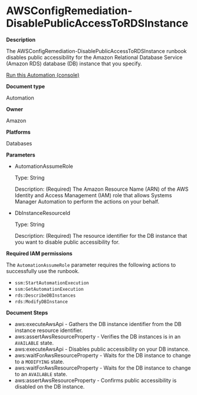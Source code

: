 # AWSConfigRemediation\-DisablePublicAccessToRDSInstance<a name="automation-aws-disable-rds-instance-public-access"></a>

**Description**

The AWSConfigRemediation\-DisablePublicAccessToRDSInstance runbook disables public accessibility for the Amazon Relational Database Service \(Amazon RDS\) database \(DB\) instance that you specify\.

[Run this Automation \(console\)](https://console.aws.amazon.com/systems-manager/automation/execute/AWSConfigRemediation-DisablePublicAccessToRDSInstance)

**Document type**

Automation

**Owner**

Amazon

**Platforms**

Databases

**Parameters**
+ AutomationAssumeRole

  Type: String

  Description: \(Required\) The Amazon Resource Name \(ARN\) of the AWS Identity and Access Management \(IAM\) role that allows Systems Manager Automation to perform the actions on your behalf\.
+ DbInstanceResourceId

  Type: String

  Description: \(Required\) The resource identifier for the DB instance that you want to disable public accessibility for\.

**Required IAM permissions**

The `AutomationAssumeRole` parameter requires the following actions to successfully use the runbook\.
+ `ssm:StartAutomationExecution`
+ `ssm:GetAutomationExecution`
+ `rds:DescribeDBInstances`
+ `rds:ModifyDBInstance`

**Document Steps**
+ aws:executeAwsApi \- Gathers the DB instance identifier from the DB instance resource identifier\.
+ aws:assertAwsResourceProperty \- Verifies the DB instances is in an `AVAILABLE` state\.
+ aws:executeAwsApi \- Disables public accessibility on your DB instance\.
+ aws:waitForAwsResourceProperty \- Waits for the DB instance to change to a `MODIFYING` state\.
+ aws:waitForAwsResourceProperty \- Waits for the DB instance to change to an `AVAILABLE` state\.
+ aws:assertAwsResourceProperty \- Confirms public accessibility is disabled on the DB instance\.